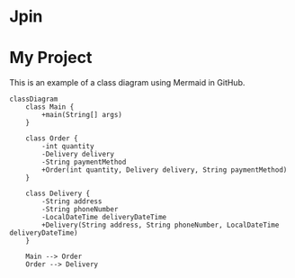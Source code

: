 # Jpin

# My Project

This is an example of a class diagram using Mermaid in GitHub.

```mermaid
classDiagram
    class Main {
        +main(String[] args)
    }

    class Order {
        -int quantity
        -Delivery delivery
        -String paymentMethod
        +Order(int quantity, Delivery delivery, String paymentMethod)
    }

    class Delivery {
        -String address
        -String phoneNumber
        -LocalDateTime deliveryDateTime
        +Delivery(String address, String phoneNumber, LocalDateTime deliveryDateTime)
    }

    Main --> Order
    Order --> Delivery

